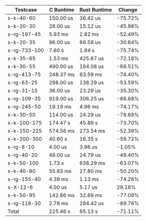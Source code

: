 |     Testcase     |  C Runtime  | Rust Runtime |  Change  |
|------------------|-------------|--------------|----------|
|    s-k-40-60     |   150.00 us |     36.42 us |  -75.72% |
|    s-k-20-30     |    28.00 us |     15.12 us |  -45.98% |
|   s-rg-197-45    |     5.93 ms |      2.82 ms |  -52.49% |
|    s-k-20-35     |    96.00 us |     66.58 us |  -30.64% |
|   s-rg-733-100   |      7.60 s |       1.84 s |  -75.74% |
|    s-k-35-65     |     1.53 ms |    425.67 us |  -72.18% |
|    s-k-30-55     |   490.00 us |    164.08 us |  -66.51% |
|   s-rg-413-75    |   248.37 ms |     63.59 ms |  -74.40% |
|    s-rg-63-25    |   298.00 us |    138.29 us |  -53.59% |
|    s-rg-31-15    |    36.00 us |     23.29 us |  -35.30% |
|   s-rg-109-35    |   919.00 us |    306.25 us |  -66.68% |
|   s-rg-245-50    |    19.19 ms |      4.96 ms |  -74.17% |
|    s-k-30-50     |   114.00 us |     24.29 us |  -78.69% |
|   s-k-100-175    |    174.47 s |      45.89 s |  -73.70% |
|   s-k-150-225    |   574.56 ms |    273.54 ms |  -52.39% |
|   s-k-200-300    |     40.60 s |      16.35 s |  -59.72% |
|    s-rg-8-10     |     4.00 us |      3.96 us |   -1.05% |
|    s-rg-40-20    |    49.00 us |     24.79 us |  -49.40% |
|    s-k-50-100    |      1.73 s |    638.29 ms |  -63.07% |
|    s-k-40-80     |    55.83 ms |     27.80 ms |  -50.20% |
|   s-rg-155-40    |     4.39 ms |      1.13 ms |  -74.26% |
|     s-X-12-6     |     4.00 us |      5.17 us |   29.18% |
|    s-k-50-95     |   142.66 ms |     32.69 ms |  -77.09% |
|   s-rg-118-30    |     2.78 ms |    284.42 us |  -89.76% |
|      Total       |    225.46 s |      65.13 s |  -71.11% |
